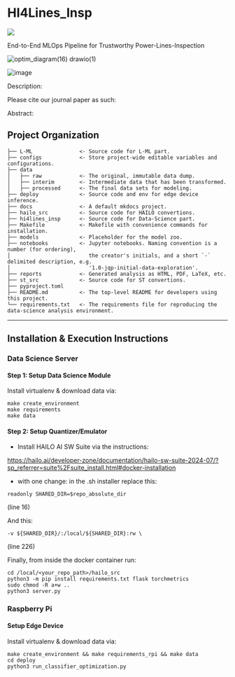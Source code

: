 # HI4Lines_Insp

<a target="_blank" href="https://cookiecutter-data-science.drivendata.org/">
    <img src="https://img.shields.io/badge/CCDS-Project%20template-328F97?logo=cookiecutter" />
</a>


End-to-End MLOps Pipeline for Trustworthy Power-Lines-Inspection

![optim_diagram(16) drawio(1)](https://github.com/user-attachments/assets/65c0bc14-4d2a-466c-a593-b6ce7cafc6e1)

![image](https://github.com/user-attachments/assets/80c2dbd1-43da-4402-987e-30a17e18db5e)


Description: 

Please cite our journal paper as such:

Abstract:

## Project Organization

```
├── L-ML               <- Source code for L-ML part.
├── configs            <- Store project-wide editable variables and configurations.
├── data
│   ├── raw            <- The original, immutable data dump.
│   ├── interim        <- Intermediate data that has been transformed.
│   ├── processed      <- The final data sets for modeling.
├── deploy             <- Source code and env for edge device inference.
├── docs               <- A default mkdocs project.
├── hailo_src          <- Source code for HAILO convertions.
├── hi4lines_insp      <- Source code for Data-Science part.
├── Makefile           <- Makefile with convenience commands for installation.
├── models             <- Placeholder for the model zoo.
├── notebooks          <- Jupyter notebooks. Naming convention is a number (for ordering),
│                         the creator's initials, and a short `-` delimited description, e.g.
│                         '1.0-jqp-initial-data-exploration'.
├── reports            <- Generated analysis as HTML, PDF, LaTeX, etc.
├── st_src             <- Source code for ST convertions.
├── pyproject.toml
├── README.md          <- The top-level README for developers using this project.
└── requirements.txt   <- The requirements file for reproducing the data-science analysis environment.
```

--------

## Installation & Execution Instructions


### Data Science Server 

#### Step 1: Setup Data Science Module

Install virtualenv & download data via:

```
make create_environment
make requirements
make data
```

#### Step 2: Setup Quantizer/Emulator

* Install HAILO AI SW Suite via the instructions: 

https://hailo.ai/developer-zone/documentation/hailo-sw-suite-2024-07/?sp_referrer=suite%2Fsuite_install.html#docker-installation

* with one change: in the .sh installer replace this: 

```
readonly SHARED_DIR=$repo_absolute_dir
```

(line 16)

And this: 

```
-v ${SHARED_DIR}/:/local/${SHARED_DIR}:rw \
```

(line 226)

Finally, from inside the docker container run: 
```
cd /local/<your_repo_path>/hailo_src
python3 -m pip install requirements.txt flask torchmetrics
sudo chmod -R a+w ..
python3 server.py
```

### Raspberry Pi

#### Setup Edge Device

Install virtualenv & download data via:

```
make create_environment && make requirements_rpi && make data
cd deploy
python3 run_classifier_optimization.py
```
